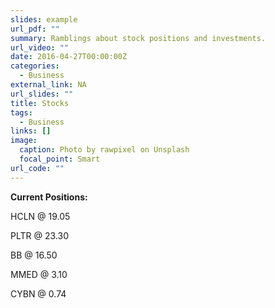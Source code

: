 ```yaml
---
slides: example
url_pdf: ""
summary: Ramblings about stock positions and investments.
url_video: ""
date: 2016-04-27T00:00:00Z
categories:
  - Business
external_link: NA
url_slides: ""
title: Stocks
tags:
  - Business
links: []
image:
  caption: Photo by rawpixel on Unsplash
  focal_point: Smart
url_code: ""
---
```

**Current Positions:**

HCLN @ 19.05

PLTR @ 23.30

BB @ 16.50

MMED @ 3.10

CYBN @ 0.74